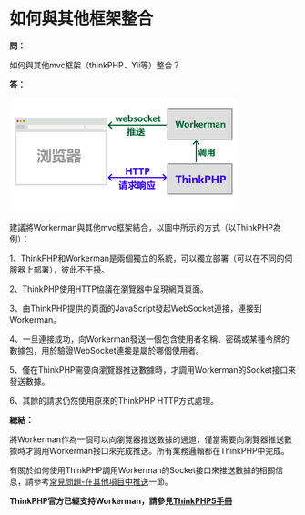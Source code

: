 # 如何與其他框架整合
**問：**

如何與其他mvc框架（thinkPHP、Yii等）整合？

**答：**

![workerman-thinkphp](../images/workerman-work-with-thinkphp.png)

建議將Workerman與其他mvc框架結合，以圖中所示的方式（以ThinkPHP為例）：

1、ThinkPHP和Workerman是兩個獨立的系統，可以獨立部署（可以在不同的伺服器上部署），彼此不干擾。

2、ThinkPHP使用HTTP協議在瀏覽器中呈現網頁頁面。

3、由ThinkPHP提供的頁面的JavaScript發起WebSocket連接，連接到Workerman。

4、一旦連接成功，向Workerman發送一個包含使用者名稱、密碼或某種令牌的數據包，用於驗證WebSocket連接是屬於哪個使用者。

5、僅在ThinkPHP需要向瀏覽器推送數據時，才調用Workerman的Socket接口來發送數據。

6、其餘的請求仍然使用原來的ThinkPHP HTTP方式處理。

**總結：**

將Workerman作為一個可以向瀏覽器推送數據的通道，僅當需要向瀏覽器推送數據時才調用Workerman接口來完成推送。所有業務邏輯都在ThinkPHP中完成。

有關於如何使用ThinkPHP調用Workerman的Socket接口來推送數據的相關信息，請參考[常見問題-在其他項目中推送](push-in-other-project.md)一節。

**ThinkPHP官方已經支持Workerman，請參見[ThinkPHP5手冊](https://www.kancloud.cn/manual/thinkphp5/235128)**
